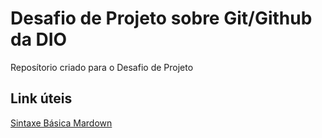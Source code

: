 # Desafio de Projeto sobre Git/Github da DIO
Reposítorio criado para o Desafio de Projeto

## Link úteis
[Sintaxe Básica Mardown](https://www.markdownguide.org/basic-syntax/)

